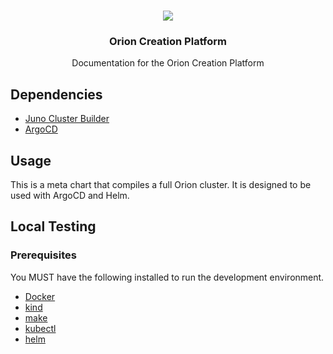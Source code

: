 <br />
<p align="center">
    <img src="https://avatars.githubusercontent.com/u/9037579?v=4"/>
    <h3 align="center">Orion Creation Platform</h3>
    <p align="center">
        Documentation for the Orion Creation Platform
    </p>
</p>


## Dependencies

- [Juno Cluster Builder](https://github.com/juno-fx/Cluster-Builder)
- [ArgoCD](https://argo-cd.readthedocs.io/en/stable/)

## Usage

This is a meta chart that compiles a full Orion cluster. It is designed to be used with ArgoCD and Helm.

## Local Testing

### Prerequisites

You MUST have the following installed to run the development environment.

- [Docker](https://www.docker.com/)
- [kind](https://kind.sigs.k8s.io/)
- [make](https://www.gnu.org/software/make/)
- [kubectl](https://kubernetes.io/docs/tasks/tools/install-kubectl/)
- [helm](https://helm.sh/)
